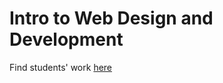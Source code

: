 # Intro to Web Design and Development

Find students' work [here](https://agitated-jang-b01375.netlify.com)
